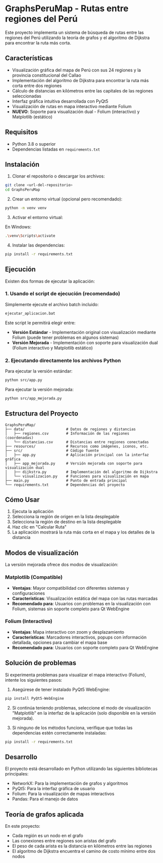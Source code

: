 # GraphsPeruMap - Rutas entre regiones del Perú

Este proyecto implementa un sistema de búsqueda de rutas entre las regiones del Perú utilizando la teoría de grafos y el algoritmo de Dijkstra para encontrar la ruta más corta.

## Características

- Visualización gráfica del mapa de Perú con sus 24 regiones y la provincia constitucional del Callao
- Implementación del algoritmo de Dijkstra para encontrar la ruta más corta entre dos regiones
- Cálculo de distancias en kilómetros entre las capitales de las regiones seleccionadas
- Interfaz gráfica intuitiva desarrollada con PyQt5
- Visualización de rutas en mapa interactivo mediante Folium
- **NUEVO**: Soporte para visualización dual - Folium (interactivo) y Matplotlib (estático)

## Requisitos

- Python 3.8 o superior
- Dependencias listadas en `requirements.txt`

## Instalación

1. Clonar el repositorio o descargar los archivos:

```bash
git clone <url-del-repositorio>
cd GraphsPeruMap
```

2. Crear un entorno virtual (opcional pero recomendado):

```bash
python -m venv venv
```

3. Activar el entorno virtual:

En Windows:
```bash
.\venv\Scripts\activate
```

4. Instalar las dependencias:

```bash
pip install -r requirements.txt
```

## Ejecución

Existen dos formas de ejecutar la aplicación:

### 1. Usando el script de ejecución (recomendado)

Simplemente ejecute el archivo batch incluido:

```bash
ejecutar_aplicacion.bat
```

Este script le permitirá elegir entre:

- **Versión Estándar** - Implementación original con visualización mediante Folium (puede tener problemas en algunos sistemas)
- **Versión Mejorada** - Implementación con soporte para visualización dual (Folium interactivo y Matplotlib estático)

### 2. Ejecutando directamente los archivos Python

Para ejecutar la versión estándar:
```bash
python src/app.py
```

Para ejecutar la versión mejorada:
```bash
python src/app_mejorada.py
```

## Estructura del Proyecto

```
GraphsPeruMap/
├── data/                   # Datos de regiones y distancias
│   ├── regiones.csv        # Información de las regiones (coordenadas)
│   └── distancias.csv      # Distancias entre regiones conectadas
├── resources/              # Recursos como imágenes, iconos, etc.
├── src/                    # Código fuente
│   ├── app.py              # Aplicación principal con la interfaz gráfica
│   ├── app_mejorada.py     # Versión mejorada con soporte para visualización dual
│   ├── dijkstra.py         # Implementación del algoritmo de Dijkstra
│   └── visualizacion.py    # Funciones para visualización en mapa
├── main.py                 # Punto de entrada principal
└── requirements.txt        # Dependencias del proyecto
```

## Cómo Usar

1. Ejecuta la aplicación
2. Selecciona la región de origen en la lista desplegable
3. Selecciona la región de destino en la lista desplegable
4. Haz clic en "Calcular Ruta"
5. La aplicación mostrará la ruta más corta en el mapa y los detalles de la distancia

## Modos de visualización

La versión mejorada ofrece dos modos de visualización:

### Matplotlib (Compatible)
- **Ventajas**: Mayor compatibilidad con diferentes sistemas y configuraciones
- **Características**: Visualización estática del mapa con las rutas marcadas
- **Recomendado para**: Usuarios con problemas en la visualización con Folium, sistemas sin soporte completo para Qt WebEngine

### Folium (Interactivo)
- **Ventajas**: Mapa interactivo con zoom y desplazamiento
- **Características**: Marcadores interactivos, popups con información detallada, opciones para cambiar el mapa base
- **Recomendado para**: Usuarios con soporte completo para Qt WebEngine

## Solución de problemas

Si experimenta problemas para visualizar el mapa interactivo (Folium), intente los siguientes pasos:

1. Asegúrese de tener instalado PyQt5 WebEngine:
```bash
pip install PyQt5-WebEngine
```

2. Si continúa teniendo problemas, seleccione el modo de visualización "Matplotlib" en la interfaz de la aplicación (solo disponible en la versión mejorada).

3. Si ninguno de los métodos funciona, verifique que todas las dependencias estén correctamente instaladas:
```bash
pip install -r requirements.txt
```

## Desarrollo

El proyecto está desarrollado en Python utilizando las siguientes bibliotecas principales:
- NetworkX: Para la implementación de grafos y algoritmos
- PyQt5: Para la interfaz gráfica de usuario
- Folium: Para la visualización de mapas interactivos
- Pandas: Para el manejo de datos

## Teoría de grafos aplicada

En este proyecto:
- Cada región es un nodo en el grafo
- Las conexiones entre regiones son aristas del grafo
- El peso de cada arista es la distancia en kilómetros entre las regiones
- El algoritmo de Dijkstra encuentra el camino de costo mínimo entre dos nodos